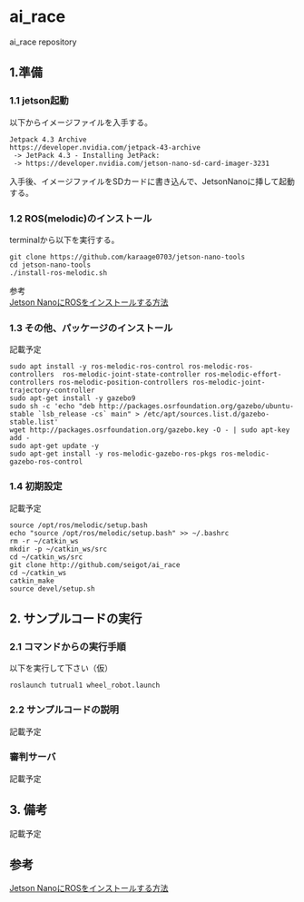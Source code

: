 # ai_race
ai_race repository


## 1.準備

### 1.1 jetson起動

以下からイメージファイルを入手する。

```
Jetpack 4.3 Archive
https://developer.nvidia.com/jetpack-43-archive
 -> JetPack 4.3 - Installing JetPack:
 -> https://developer.nvidia.com/jetson-nano-sd-card-imager-3231
```

入手後、イメージファイルをSDカードに書き込んで、JetsonNanoに挿して起動する。


### 1.2 ROS(melodic)のインストール

terminalから以下を実行する。

```
git clone https://github.com/karaage0703/jetson-nano-tools
cd jetson-nano-tools
./install-ros-melodic.sh
```

参考 <br>
[Jetson NanoにROSをインストールする方法](https://qiita.com/karaage0703/items/aa54e086f0a2f165d3e9)


### 1.3 その他、パッケージのインストール

記載予定

```
sudo apt install -y ros-melodic-ros-control ros-melodic-ros-controllers  ros-melodic-joint-state-controller ros-melodic-effort-controllers ros-melodic-position-controllers ros-melodic-joint-trajectory-controller
sudo apt-get install -y gazebo9
sudo sh -c 'echo "deb http://packages.osrfoundation.org/gazebo/ubuntu-stable `lsb_release -cs` main" > /etc/apt/sources.list.d/gazebo-stable.list'
wget http://packages.osrfoundation.org/gazebo.key -O - | sudo apt-key add -
sudo apt-get update -y
sudo apt-get install -y ros-melodic-gazebo-ros-pkgs ros-melodic-gazebo-ros-control
```

### 1.4 初期設定

記載予定

```
source /opt/ros/melodic/setup.bash
echo "source /opt/ros/melodic/setup.bash" >> ~/.bashrc
rm -r ~/catkin_ws
mkdir -p ~/catkin_ws/src
cd ~/catkin_ws/src
git clone http://github.com/seigot/ai_race
cd ~/catkin_ws
catkin_make
source devel/setup.sh
```

## 2. サンプルコードの実行

### 2.1 コマンドからの実行手順

以下を実行して下さい（仮）

```
roslaunch tutrual1 wheel_robot.launch
```

### 2.2 サンプルコードの説明

記載予定

### 審判サーバ

記載予定

## 3. 備考

記載予定

## 参考
[Jetson NanoにROSをインストールする方法](https://qiita.com/karaage0703/items/aa54e086f0a2f165d3e9)
